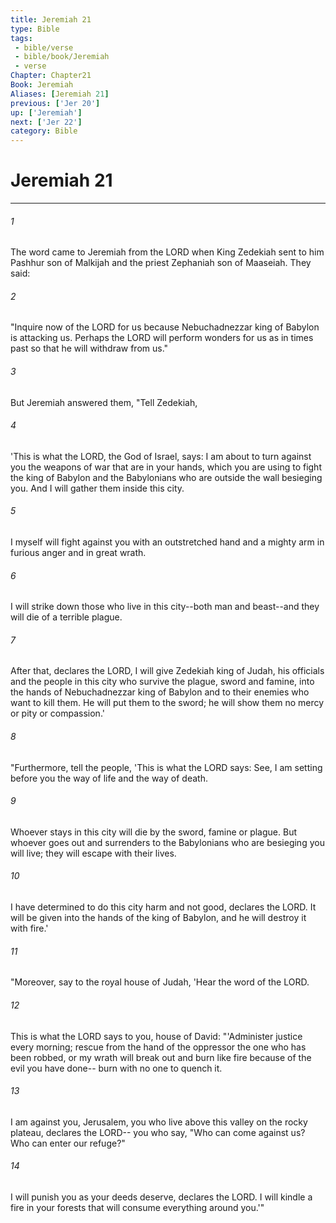```yaml
---
title: Jeremiah 21
type: Bible
tags:
 - bible/verse
 - bible/book/Jeremiah
 - verse
Chapter: Chapter21
Book: Jeremiah
Aliases: [Jeremiah 21]
previous: ['Jer 20']
up: ['Jeremiah']
next: ['Jer 22']
category: Bible
---
```

# Jeremiah 21

***


###### 1 
The word came to Jeremiah from the LORD when King Zedekiah sent to him Pashhur son of Malkijah and the priest Zephaniah son of Maaseiah. They said: 

###### 2 
"Inquire now of the LORD for us because Nebuchadnezzar king of Babylon is attacking us. Perhaps the LORD will perform wonders for us as in times past so that he will withdraw from us." 

###### 3 
But Jeremiah answered them, "Tell Zedekiah, 

###### 4 
'This is what the LORD, the God of Israel, says: I am about to turn against you the weapons of war that are in your hands, which you are using to fight the king of Babylon and the Babylonians who are outside the wall besieging you. And I will gather them inside this city. 

###### 5 
I myself will fight against you with an outstretched hand and a mighty arm in furious anger and in great wrath. 

###### 6 
I will strike down those who live in this city--both man and beast--and they will die of a terrible plague. 

###### 7 
After that, declares the LORD, I will give Zedekiah king of Judah, his officials and the people in this city who survive the plague, sword and famine, into the hands of Nebuchadnezzar king of Babylon and to their enemies who want to kill them. He will put them to the sword; he will show them no mercy or pity or compassion.' 

###### 8 
"Furthermore, tell the people, 'This is what the LORD says: See, I am setting before you the way of life and the way of death. 

###### 9 
Whoever stays in this city will die by the sword, famine or plague. But whoever goes out and surrenders to the Babylonians who are besieging you will live; they will escape with their lives. 

###### 10 
I have determined to do this city harm and not good, declares the LORD. It will be given into the hands of the king of Babylon, and he will destroy it with fire.' 

###### 11 
"Moreover, say to the royal house of Judah, 'Hear the word of the LORD. 

###### 12 
This is what the LORD says to you, house of David: "'Administer justice every morning; rescue from the hand of the oppressor the one who has been robbed, or my wrath will break out and burn like fire because of the evil you have done-- burn with no one to quench it. 

###### 13 
I am against you, Jerusalem, you who live above this valley on the rocky plateau, declares the LORD-- you who say, "Who can come against us? Who can enter our refuge?" 

###### 14 
I will punish you as your deeds deserve, declares the LORD. I will kindle a fire in your forests that will consume everything around you.'" 

